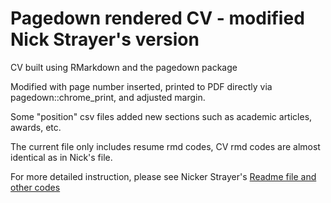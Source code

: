 # Pagedown rendered CV - modified Nick Strayer's version
CV built using RMarkdown and the pagedown package

Modified with page number inserted, printed to PDF directly via pagedown::chrome_print, and adjusted margin.

Some "position" csv files added new sections such as academic articles, awards, etc.

The current file only includes resume rmd codes, CV rmd codes are almost identical as in Nick's file.

For more detailed instruction, please see Nicker Strayer's [Readme file and other codes](https://github.com/nstrayer/cv)

